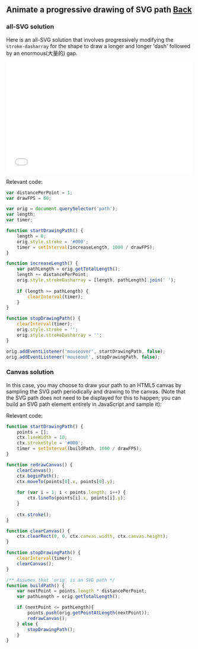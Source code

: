 ## Animate a progressive drawing of SVG path [Back](./../canvas.md)

### all-SVG solution

Here is an all-SVG solution that involves progressively modifying the `stroke-dasharray` for the shape to draw a longer and longer 'dash' followed by an enormous(大量的) gap.

<iframe height='300' scrolling='no' src='//codepen.io/aleen42/embed/wzrLoA/?height=300&theme-id=21735&default-tab=js,result&embed-version=2' frameborder='no' allowtransparency='true' allowfullscreen='true' style='width: 100%;'>See the Pen <a href='http://codepen.io/aleen42/pen/wzrLoA/'>wzrLoA</a> by aleen42 (<a href='http://codepen.io/aleen42'>@aleen42</a>) on <a href='http://codepen.io'>CodePen</a>.
</iframe>

Relevant code:

```js
var distancePerPoint = 1;
var drawFPS = 60;

var orig = document.querySelector('path');
var length;
var timer;

function startDrawingPath() {
    length = 0;
    orig.style.stroke = '#000';
    timer = setInterval(increaseLength, 1000 / drawFPS);
}

function increaseLength() {
    var pathLength = orig.getTotalLength();
    length += distancePerPoint;
    orig.style.strokeDasharray = [length, pathLength].join(' ');
    
    if (length >= pathLength) {
        clearInterval(timer);
    }
}

function stopDrawingPath() {
    clearInterval(timer);
    orig.style.stroke = '';
    orig.style.strokeDasharray = '';
}

orig.addEventListener('mouseover', startDrawingPath, false);
orig.addEventListener('mouseout', stopDrawingPath, false);
```

### Canvas solution

In this case, you may choose to draw your path to an HTML5 canvas by sampling the SVG path periodically and drawing to the canvas. (Note that the SVG path does not need to be displayed for this to happen; you can build an SVG path element entirely in JavaScript and sample it):

Relevant code:

```js
function startDrawingPath() {
    points = [];
    ctx.lineWidth = 10;
	ctx.strokeStyle = '#000';
    timer = setInterval(buildPath, 1000 / drawFPS);
}

function redrawCanvas() {
    clearCanvas();
    ctx.beginPath();
    ctx.moveTo(points[0].x, points[0].y);
    
    for (var i = 1; i < points.length; i++) {
        ctx.lineTo(points[i].x, points[i].y);
    }
    
    ctx.stroke();
}

function clearCanvas() {
	ctx.clearRect(0, 0, ctx.canvas.width, ctx.canvas.height);
}

function stopDrawingPath() {
	clearInterval(timer);
	clearCanvas();
}

/** Assumes that 'orig' is an SVG path */
function buildPath() {
    var nextPoint = points.length * distancePerPoint;
    var pathLength = orig.getTotalLength();

    if (nextPoint <= pathLength){
        points.push(orig.getPointAtLength(nextPoint));
        redrawCanvas();
    } else {
        stopDrawingPath();
    }
}
```